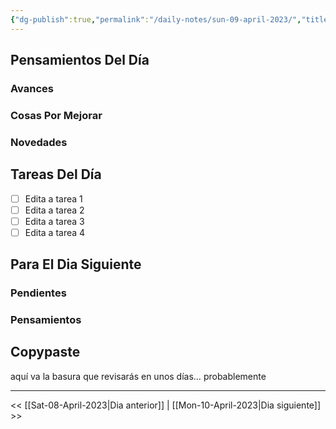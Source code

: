 ```yaml
---
{"dg-publish":true,"permalink":"/daily-notes/sun-09-april-2023/","title":"DLNT","created":"2023-04-09T22:19:43.979-05:00","updated":"2023-04-09T22:19:44.323-05:00"}
---
```



## Pensamientos Del Día

### Avances

### Cosas Por Mejorar

### Novedades

## Tareas Del Día

- [ ] Edita a tarea 1
- [ ] Edita a tarea 2
- [ ] Edita a tarea 3
- [ ] Edita a tarea 4

## Para El Dia Siguiente

### Pendientes

### Pensamientos

## Copypaste

aquí va la basura que revisarás en unos días… probablemente



- - - 

<< [[Sat-08-April-2023\|Dia anterior]] | [[Mon-10-April-2023\|Dia siguiente]] >>
